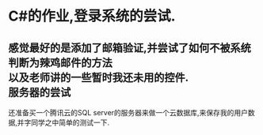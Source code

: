 C#的作业,登录系统的尝试.
=====================================
感觉最好的是添加了邮箱验证,并尝试了如何不被系统判断为辣鸡邮件的方法<br/>
以及老师讲的一些暂时我还未用的控件.<br/>
服务器的尝试
------------------------------
还准备买一个腾讯云的SQL server的服务器来做一个云数据库,来保存我的用户数据,并字同学之中简单的测试一下.<br/>

